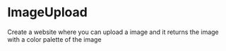 # ImageUpload
Create a website where you can upload a image and it returns the image with a color palette of the image
